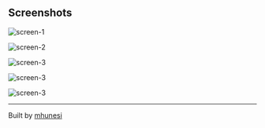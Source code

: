 Screenshots
-----------

![screen-1](https://www.mustafaunesi.com.tr/uploads/2020/04/create-forms.png)

![screen-2](https://www.mustafaunesi.com.tr/uploads/2020/04/form-view.png)

![screen-3](https://www.mustafaunesi.com.tr/uploads/2020/04/submissions.png)

![screen-3](https://www.mustafaunesi.com.tr/uploads/2020/04/submission-update.png)

![screen-3](https://www.mustafaunesi.com.tr/uploads/2020/04/submission-view.png)

---

Built by [mhunesi](https://www.mustafaunesi.com.tr)